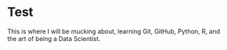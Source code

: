 # Test
This is where I will be mucking about, learning Git, GitHub, Python, R, and the art of being a Data Scientist.
